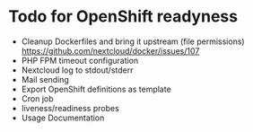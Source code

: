 # Todo for OpenShift readyness

* Cleanup Dockerfiles and bring it upstream (file permissions) https://github.com/nextcloud/docker/issues/107
* PHP FPM timeout configuration
* Nextcloud log to stdout/stderr
* Mail sending
* Export OpenShift definitions as template
* Cron job
* liveness/readiness probes
* Usage Documentation
